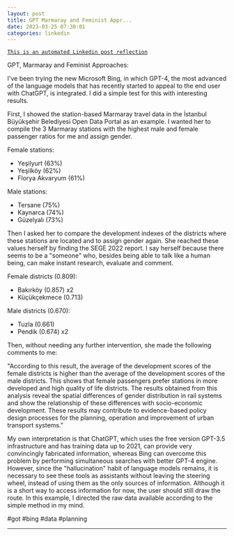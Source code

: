 ```yaml
---
layout: post
title: GPT Marmaray and Feminist Appr...
date: 2023-03-25 07:30:01
categories: linkedin
---
```


[`This is an automated Linkedin post reflection`](https://www.linkedin.com/feed/update/urn:li:activity:7045295746408955904)

GPT, Marmaray and Feminist Approaches:

I've been trying the new Microsoft Bing, in which GPT-4, the most advanced of the language models that has recently started to appeal to the end user with ChatGPT, is integrated. I did a simple test for this with interesting results.

First, I showed the station-based Marmaray travel data in the İstanbul Büyükşehir Belediyesi Open Data Portal as an example. I wanted her to compile the 3 Marmaray stations with the highest male and female passenger ratios for me and assign gender.

 Female stations:
 * Yeşilyurt (63%)
 * Yeşilköy (62%)
 * Florya Akvaryum (61%)

 Male stations:
 * Tersane (75%)
 * Kaynarca (74%)
 * Güzelyalı (73%)

Then I asked her to compare the development indexes of the districts where these stations are located and to assign gender again. She reached these values ​​herself by finding the SEGE 2022 report. I say herself because there seems to be a "someone" who, besides being able to talk like a human being, can make instant research, evaluate and comment.

Female districts (0.809):
 * Bakırköy (0.857) x2
 * Küçükçekmece (0.713)

Male districts (0.670):
 * Tuzla (0.661)
 * Pendik (0.674) x2

Then, without needing any further intervention, she made the following comments to me:

"According to this result, the average of the development scores of the female districts is higher than the average of the development scores of the male districts. This shows that female passengers prefer stations in more developed and high quality of life districts. The results obtained from this analysis reveal the spatial differences of gender distribution in rail systems and show the relationship of these differences with socio-economic development. These results may contribute to evidence-based policy design processes for the planning, operation and improvement of urban transport systems."

My own interpretation is that ChatGPT, which uses the free version GPT-3.5 infrastructure and has training data up to 2021, can provide very convincingly fabricated information, whereas Bing can overcome this problem by performing simultaneous searches with better GPT-4 engine. However, since the "hallucination" habit of language models remains, it is necessary to see these tools as assistants without leaving the steering wheel, instead of using them as the only sources of information.  Although it is a short way to access information for now, the user should still draw the route. In this example, I directed the raw data available according to the simple method in my mind.

 #got #bing #data #planning

<hr>
<div class="row mt-3 d-flex justify-content-center align-items-center>


</div>
